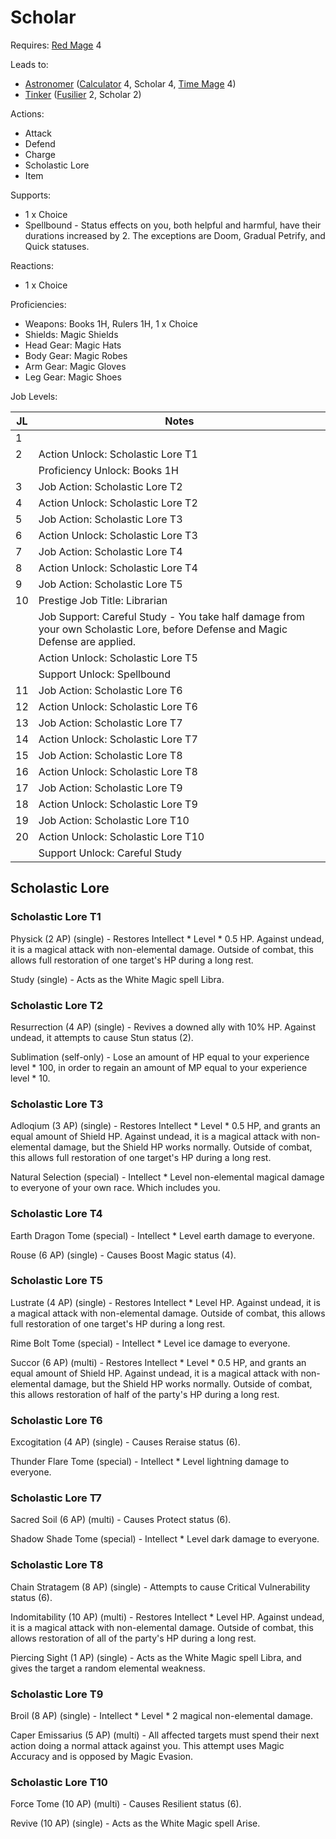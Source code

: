 # Scholar

Requires: [Red Mage](/Jobs/JobDetails/RedMage.md) 4

Leads to:

- [Astronomer](/Jobs/JobDetails/Astronomer.md) ([Calculator](/Jobs/JobDetails/Calculator.md) 4, Scholar 4, [Time Mage](/Jobs/JobDetails/TimeMage.md) 4)
- [Tinker](/Jobs/JobDetails/Tinker.md) ([Fusilier](/Jobs/JobDetails/Fusilier.md) 2, Scholar 2)

Actions:

- Attack
- Defend
- Charge
- Scholastic Lore
- Item

Supports:

- 1 x Choice
- Spellbound - Status effects on you, both helpful and harmful, have their durations increased by 2. The exceptions are Doom, Gradual Petrify, and Quick statuses.

Reactions:

- 1 x Choice

Proficiencies:

- Weapons: Books 1H, Rulers 1H, 1 x Choice
- Shields: Magic Shields
- Head Gear: Magic Hats
- Body Gear: Magic Robes
- Arm Gear: Magic Gloves
- Leg Gear: Magic Shoes

Job Levels:

| JL | Notes |
| --- | --- |
| 1 | 
| 2 | Action Unlock: Scholastic Lore T1
|   | Proficiency Unlock: Books 1H
| 3 | Job Action: Scholastic Lore T2
| 4 | Action Unlock: Scholastic Lore T2
| 5 | Job Action: Scholastic Lore T3
| 6 | Action Unlock: Scholastic Lore T3
| 7 | Job Action: Scholastic Lore T4
| 8 | Action Unlock: Scholastic Lore T4
| 9 | Job Action: Scholastic Lore T5
| 10 | Prestige Job Title: Librarian
|    | Job Support: Careful Study - You take half damage from your own Scholastic Lore, before Defense and Magic Defense are applied.
|    | Action Unlock: Scholastic Lore T5
|    | Support Unlock: Spellbound
| 11 | Job Action: Scholastic Lore T6
| 12 | Action Unlock: Scholastic Lore T6
| 13 | Job Action: Scholastic Lore T7
| 14 | Action Unlock: Scholastic Lore T7
| 15 | Job Action: Scholastic Lore T8
| 16 | Action Unlock: Scholastic Lore T8
| 17 | Job Action: Scholastic Lore T9
| 18 | Action Unlock: Scholastic Lore T9
| 19 | Job Action: Scholastic Lore T10
| 20 | Action Unlock: Scholastic Lore T10
|    | Support Unlock: Careful Study

## Scholastic Lore

### Scholastic Lore T1

Physick (2 AP) (single) - Restores Intellect * Level * 0.5 HP. Against undead, it is a magical attack with non-elemental damage. Outside of combat, this allows full restoration of one target's HP during a long rest.

Study (single) - Acts as the White Magic spell Libra.

### Scholastic Lore T2

Resurrection (4 AP) (single) - Revives a downed ally with 10% HP. Against undead, it attempts to cause Stun status (2).

Sublimation (self-only) - Lose an amount of HP equal to your experience level * 100, in order to regain an amount of MP equal to your experience level * 10.

### Scholastic Lore T3

Adloqium (3 AP) (single) - Restores Intellect * Level * 0.5 HP, and grants an equal amount of Shield HP. Against undead, it is a magical attack with non-elemental damage, but the Shield HP works normally. Outside of combat, this allows full restoration of one target's HP during a long rest.

Natural Selection (special) - Intellect * Level non-elemental magical damage to everyone of your own race. Which includes you.

### Scholastic Lore T4

Earth Dragon Tome (special) - Intellect * Level earth damage to everyone.

Rouse (6 AP) (single) - Causes Boost Magic status (4).

### Scholastic Lore T5

Lustrate (4 AP) (single) - Restores Intellect * Level HP. Against undead, it is a magical attack with non-elemental damage. Outside of combat, this allows full restoration of one target's HP during a long rest.

Rime Bolt Tome (special) - Intellect * Level ice damage to everyone.

Succor (6 AP) (multi) - Restores Intellect * Level * 0.5 HP, and grants an equal amount of Shield HP. Against undead, it is a magical attack with non-elemental damage, but the Shield HP works normally. Outside of combat, this allows restoration of half of the party's HP during a long rest.

### Scholastic Lore T6

Excogitation (4 AP) (single) - Causes Reraise status (6).

Thunder Flare Tome (special) - Intellect * Level lightning damage to everyone.

### Scholastic Lore T7

Sacred Soil (6 AP) (multi) - Causes Protect status (6).

Shadow Shade Tome (special) - Intellect * Level dark damage to everyone.

### Scholastic Lore T8

Chain Stratagem (8 AP) (single) - Attempts to cause Critical Vulnerability status (6).

Indomitability (10 AP) (multi) - Restores Intellect * Level HP. Against undead, it is a magical attack with non-elemental damage. Outside of combat, this allows restoration of all of the party's HP during a long rest.

Piercing Sight (1 AP) (single) - Acts as the White Magic spell Libra, and gives the target a random elemental weakness.

### Scholastic Lore T9

Broil (8 AP) (single) - Intellect * Level * 2 magical non-elemental damage.

Caper Emissarius (5 AP) (multi) - All affected targets must spend their next action doing a normal attack against you. This attempt uses Magic Accuracy and is opposed by Magic Evasion.

### Scholastic Lore T10

Force Tome (10 AP) (multi) - Causes Resilient status (6).

Revive (10 AP) (single) - Acts as the White Magic spell Arise.
